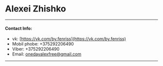 # Alexei Zhishko #
***
#### Contact Info:
* vk:  [https://vk.com/by.fenriss](https://vk.com/by.fenriss)
* Mobil phobe: +375292206490
* Viber: +375292206490
* Email: onedayalexfree@gmail.com
* ***